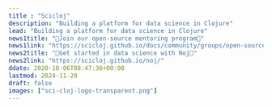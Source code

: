```yaml
---
title : "Scicloj"
description: "Building a platform for data science in Clojure"
lead: "Building a platform for data science in Clojure"
news1title: "👋Join our open-source mentoring program👋"
news1link: "https://scicloj.github.io/docs/community/groups/open-source-mentoring/"
news2title: "🌟Get started in data science with Noj🌟"
news2link: "https://scicloj.github.io/noj/"
ddate: 2020-10-06T08:47:36+00:00
lastmod: 2024-11-20
draft: false
images: ["sci-cloj-logo-transparent.png"]
---
```

